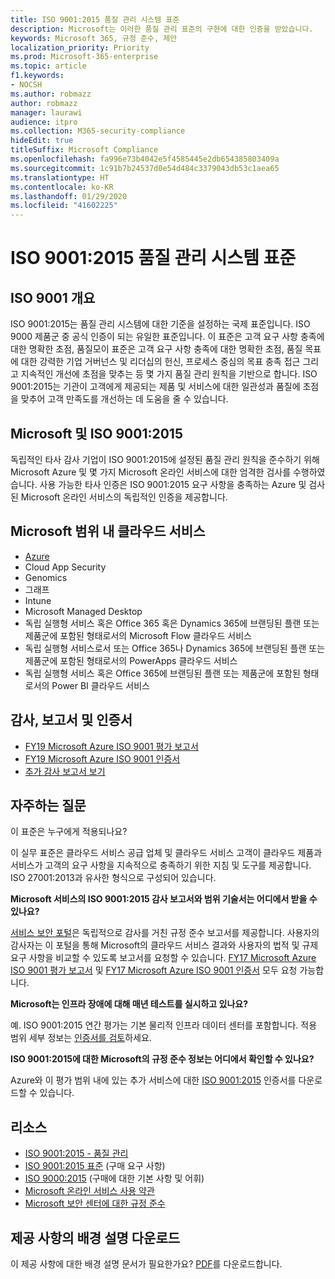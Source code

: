 ```yaml
---
title: ISO 9001:2015 품질 관리 시스템 표준
description: Microsoft는 이러한 품질 관리 표준의 구현에 대한 인증을 받았습니다.
keywords: Microsoft 365, 규정 준수, 제안
localization_priority: Priority
ms.prod: Microsoft-365-enterprise
ms.topic: article
f1.keywords:
- NOCSH
ms.author: robmazz
author: robmazz
manager: laurawi
audience: itpro
ms.collection: M365-security-compliance
hideEdit: true
titleSuffix: Microsoft Compliance
ms.openlocfilehash: fa996e73b4042e5f4585445e2db654385803409a
ms.sourcegitcommit: 1c91b7b24537d0e54d484c3379043db53c1aea65
ms.translationtype: HT
ms.contentlocale: ko-KR
ms.lasthandoff: 01/29/2020
ms.locfileid: "41602225"
---
```

# <a name="iso-90012015-quality-management-systems-standards"></a>ISO 9001:2015 품질 관리 시스템 표준

## <a name="iso-9001-overview"></a>ISO 9001 개요

ISO 9001:2015는 품질 관리 시스템에 대한 기준을 설정하는 국제 표준입니다. ISO 9000 제품군 중 공식 인증이 되는 유일한 표준입니다. 이 표준은 고객 요구 사항 충족에 대한 명확한 초점, 품질모이 표준은 고객 요구 사항 충족에 대한 명확한 초점, 품질 목표에 대한 강력한 기업 거버넌스 및 리더십의 헌신, 프로세스 중심의 목표 충족 접근 그리고 지속적인 개선에 초점을 맞추는 등 몇 가지 품질 관리 원칙을 기반으로 합니다. ISO 9001:2015는 기관이 고객에게 제공되는 제품 및 서비스에 대한 일관성과 품질에 초점을 맞추어 고객 만족도를 개선하는 데 도움을 줄 수 있습니다.

## <a name="microsoft-and-iso-90012015"></a>Microsoft 및 ISO 9001:2015

독립적인 타사 감사 기업이 ISO 9001:2015에 설정된 품질 관리 원칙을 준수하기 위해 Microsoft Azure 및 몇 가지 Microsoft 온라인 서비스에 대한 엄격한 검사를 수행하였습니다. 사용 가능한 타사 인증은 ISO 9001:2015 요구 사항을 충족하는 Azure 및 검사된 Microsoft 온라인 서비스의 독립적인 인증을 제공합니다.

## <a name="microsoft-in-scope-cloud-services"></a>Microsoft 범위 내 클라우드 서비스

- [Azure](https://aka.ms/AzureCompliance)
- Cloud App Security
- Genomics
- 그래프
- Intune
- Microsoft Managed Desktop
- 독립 실행형 서비스 혹은 Office 365 혹은 Dynamics 365에 브랜딩된 플랜 또는 제품군에 포함된 형태로서의 Microsoft Flow 클라우드 서비스
- 독립 실행형 서비스로서 또는 Office 365나 Dynamics 365에 브랜딩된 플랜 또는 제품군에 포함된 형태로서의 PowerApps 클라우드 서비스
- 독립 실행형 서비스 혹은 Office 365에 브랜딩된 플랜 또는 제품군에 포함된 형태로서의 Power BI 클라우드 서비스

## <a name="audits-reports-and-certificates"></a>감사, 보고서 및 인증서

- [FY19 Microsoft Azure ISO 9001 평가 보고서](https://go.microsoft.com/fwlink/p/?linkid=2077661)
- [FY19 Microsoft Azure ISO 9001 인증서](https://go.microsoft.com/fwlink/p/?linkid=2077747)
- [추가 감사 보고서 보기](https://aka.ms/auditreports)

## <a name="frequently-asked-questions"></a>자주하는 질문

이 표준은 누구에게 적용되나요?

이 실무 표준은 클라우드 서비스 공급 업체 및 클라우드 서비스 고객이 클라우드 제품과 서비스가 고객의 요구 사항을 지속적으로 충족하기 위한 지침 및 도구를 제공합니다. ISO 27001:2013과 유사한 형식으로 구성되어 있습니다.

**Microsoft 서비스의 ISO 9001:2015 감사 보고서와 범위 기술서는 어디에서 받을 수 있나요?**

[서비스 보안 포털](https://support.office.com/article/Get-started-with-the-Service-Trust-Portal-for-Office-365-for-business-Azure-and-Dynamics-CRM-Online-subscriptions-f30e2353-0bd6-41ed-8347-eea1fb8d2662)은 독립적으로 감사를 거친 규정 준수 보고서를 제공합니다. 사용자의 감사자는 이 포털을 통해 Microsoft의 클라우드 서비스 결과와 사용자의 법적 및 규제 요구 사항을 비교할 수 있도록 보고서를 요청할 수 있습니다. [FY17 Microsoft Azure ISO 9001 평가 보고서](https://aka.ms/Azure9001Report) 및 [FY17 Microsoft Azure ISO 9001 인증서](https://aka.ms/Azure9001Cert) 모두 요청 가능합니다.

**Microsoft는 인프라 장애에 대해 매년 테스트를 실시하고 있나요?**

예. ISO 9001:2015 연간 평가는 기본 물리적 인프라 데이터 센터를 포함합니다. 적용 범위 세부 정보는 [인증서를 검토](https://aka.ms/Azure9001Cert)하세요.

**ISO 9001:2015에 대한 Microsoft의 규정 준수 정보는 어디에서 확인할 수 있나요?**

Azure와 이 평가 범위 내에 있는 추가 서비스에 대한 [ISO 9001:2015](https://aka.ms/Azure9001Cert) 인증서를 다운로드할 수 있습니다.

## <a name="resources"></a>리소스

- [ISO 9001:2015 - 품질 관리](https://www.iso.org/iso-9001-quality-management.html)
- [ISO 9001:2015 표준](https://www.iso.org/standard/62085.html) (구매 요구 사항)
- [ISO 9000:2015](https://www.iso.org/standard/45481.html) (구매에 대한 기본 사항 및 어휘)
- [Microsoft 온라인 서비스 사용 약관](https://aka.ms/Online-Services-Terms)
- [Microsoft 보안 센터에 대한 규정 준수](https://www.microsoft.com/trust-center/compliance/compliance-overview)

## <a name="download-the-offering-backgrounder"></a>제공 사항의 배경 설명 다운로드

이 제공 사항에 대한 배경 설명 문서가 필요한가요? [PDF](https://download.microsoft.com/download/E/6/3/E63F54DC-766E-477C-98D8-ADDB6A94F5C5/ISO-9001-Compliance.pdf )를 다운로드합니다.
